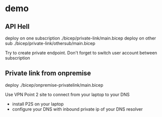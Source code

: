 # demo

## API Hell

deploy on one subscription  ./bicep/private-link/main.bicep
deploy on other sub  ./bicep/private-link/othersub/main.bicep

Try to create private endpoint. Don't forget to switch user account between subscription

## Private link from onpremise

deploy ./bicep/onpremise-privatelink/main.bicep

Use VPN Point 2 site to connect from your laptop to your DNS

- install P2S on your laptop
- configure your DNS with inbound private ip of your DNS resolver

